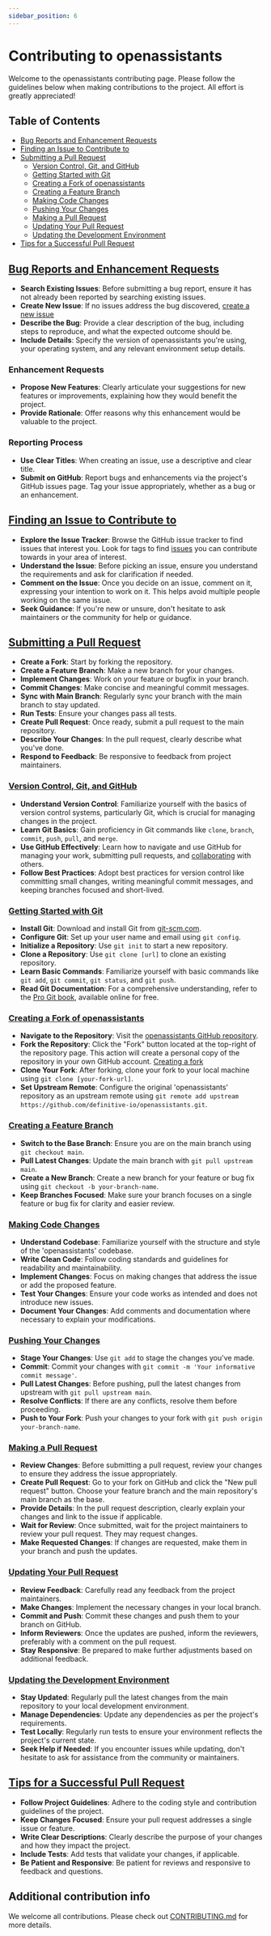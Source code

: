 ```yaml
---
sidebar_position: 6
---
```


# Contributing to openassistants
Welcome to the openassistants contributing page. Please follow the guidelines below when making contributions to the project. All effort is greatly appreciated!

## Table of Contents
- [Bug Reports and Enhancement Requests](#bug-reports-and-enhancement-requests)
- [Finding an Issue to Contribute to](#finding-an-issue-to-contribute-to)
- [Submitting a Pull Request](#submitting-a-pull-request)
  - [Version Control, Git, and GitHub](#version-control-git-and-github)
  - [Getting Started with Git](#getting-started-with-git)
  - [Creating a Fork of openassistants](#creating-a-fork-of-openassistants)
  - [Creating a Feature Branch](#creating-a-feature-branch)
  - [Making Code Changes](#making-code-changes)
  - [Pushing Your Changes](#pushing-your-changes)
  - [Making a Pull Request](#making-a-pull-request)
  - [Updating Your Pull Request](#updating-your-pull-request)
  - [Updating the Development Environment](#updating-the-development-environment)
- [Tips for a Successful Pull Request](#tips-for-a-successful-pull-request)

## [Bug Reports and Enhancement Requests](#bug-reports-and-enhancement-requests)

- **Search Existing Issues**: Before submitting a bug report, ensure it has not already been reported by searching existing issues.
- **Create New Issue**: If no issues address the bug discovered, [create a new issue](#https://github.com/definitive-io/openassistants/issues/new)
- **Describe the Bug**: Provide a clear description of the bug, including steps to reproduce, and what the expected outcome should be.
- **Include Details**: Specify the version of openassistants you're using, your operating system, and any relevant environment setup details.

### Enhancement Requests
- **Propose New Features**: Clearly articulate your suggestions for new features or improvements, explaining how they would benefit the project.
- **Provide Rationale**: Offer reasons why this enhancement would be valuable to the project.

### Reporting Process
- **Use Clear Titles**: When creating an issue, use a descriptive and clear title.
- **Submit on GitHub**: Report bugs and enhancements via the project's GitHub issues page. Tag your issue appropriately, whether as a bug or an enhancement.


## [Finding an Issue to Contribute to](#finding-an-issue-to-contribute-to)

- **Explore the Issue Tracker**: Browse the GitHub issue tracker to find issues that interest you. Look for tags to find [issues](#https://github.com/definitive-io/openassistants/issues) you can contribute towards in your area of interest.
- **Understand the Issue**: Before picking an issue, ensure you understand the requirements and ask for clarification if needed.
- **Comment on the Issue**: Once you decide on an issue, comment on it, expressing your intention to work on it. This helps avoid multiple people working on the same issue.
- **Seek Guidance**: If you're new or unsure, don't hesitate to ask maintainers or the community for help or guidance.


## [Submitting a Pull Request](#submitting-a-pull-request)

- **Create a Fork**: Start by forking the repository.
- **Create a Feature Branch**: Make a new branch for your changes.
- **Implement Changes**: Work on your feature or bugfix in your branch.
- **Commit Changes**: Make concise and meaningful commit messages.
- **Sync with Main Branch**: Regularly sync your branch with the main branch to stay updated.
- **Run Tests**: Ensure your changes pass all tests.
- **Create Pull Request**: Once ready, submit a pull request to the main repository.
- **Describe Your Changes**: In the pull request, clearly describe what you've done.
- **Respond to Feedback**: Be responsive to feedback from project maintainers.


### [Version Control, Git, and GitHub](#version-control-git-and-github)

- **Understand Version Control**: Familiarize yourself with the basics of version control systems, particularly Git, which is crucial for managing changes in the project.
- **Learn Git Basics**: Gain proficiency in Git commands like `clone`, `branch`, `commit`, `push`, `pull`, and `merge`.
- **Use GitHub Effectively**: Learn how to navigate and use GitHub for managing your work, submitting pull requests, and [collaborating](#https://docs.github.com/en/pull-requests/collaborating-with-pull-requests) with others.
- **Follow Best Practices**: Adopt best practices for version control like committing small changes, writing meaningful commit messages, and keeping branches focused and short-lived.


### [Getting Started with Git](#getting-started-with-git)

- **Install Git**: Download and install Git from [git-scm.com](https://git-scm.com/).
- **Configure Git**: Set up your user name and email using `git config`.
- **Initialize a Repository**: Use `git init` to start a new repository.
- **Clone a Repository**: Use `git clone [url]` to clone an existing repository.
- **Learn Basic Commands**: Familiarize yourself with basic commands like `git add`, `git commit`, `git status`, and `git push`.
- **Read Git Documentation**: For a comprehensive understanding, refer to the [Pro Git book](https://git-scm.com/book/en/v2), available online for free.


### [Creating a Fork of openassistants](#creating-a-fork-of-openasisstants)

- **Navigate to the Repository**: Visit the [openassistants GitHub repository](https://github.com/definitive-io/openassistants).
- **Fork the Repository**: Click the "Fork" button located at the top-right of the repository page. This action will create a personal copy of the repository in your own GitHub account. [Creating a fork](#https://docs.github.com/en/pull-requests/collaborating-with-pull-requests/working-with-forks/fork-a-repo)
- **Clone Your Fork**: After forking, clone your fork to your local machine using `git clone [your-fork-url]`.
- **Set Upstream Remote**: Configure the original 'openassistants' repository as an upstream remote using `git remote add upstream https://github.com/definitive-io/openassistants.git`.


### [Creating a Feature Branch](#creating-a-feature-branch)

- **Switch to the Base Branch**: Ensure you are on the main branch using `git checkout main`.
- **Pull Latest Changes**: Update the main branch with `git pull upstream main`.
- **Create a New Branch**: Create a new branch for your feature or bug fix using `git checkout -b your-branch-name`.
- **Keep Branches Focused**: Make sure your branch focuses on a single feature or bug fix for clarity and easier review.


### [Making Code Changes](#making-code-changes)

- **Understand Codebase**: Familiarize yourself with the structure and style of the 'openassistants' codebase.
- **Write Clean Code**: Follow coding standards and guidelines for readability and maintainability.
- **Implement Changes**: Focus on making changes that address the issue or add the proposed feature.
- **Test Your Changes**: Ensure your code works as intended and does not introduce new issues.
- **Document Your Changes**: Add comments and documentation where necessary to explain your modifications.


### [Pushing Your Changes](#pushing-your-changes)

- **Stage Your Changes**: Use `git add` to stage the changes you've made.
- **Commit**: Commit your changes with `git commit -m 'Your informative commit message'`.
- **Pull Latest Changes**: Before pushing, pull the latest changes from upstream with `git pull upstream main`.
- **Resolve Conflicts**: If there are any conflicts, resolve them before proceeding.
- **Push to Your Fork**: Push your changes to your fork with `git push origin your-branch-name`.


### [Making a Pull Request](#making-a-pull-request)

- **Review Changes**: Before submitting a pull request, review your changes to ensure they address the issue appropriately.
- **Create Pull Request**: Go to your fork on GitHub and click the "New pull request" button. Choose your feature branch and the main repository's main branch as the base.
- **Provide Details**: In the pull request description, clearly explain your changes and link to the issue if applicable.
- **Wait for Review**: Once submitted, wait for the project maintainers to review your pull request. They may request changes.
- **Make Requested Changes**: If changes are requested, make them in your branch and push the updates.


### [Updating Your Pull Request](#updating-your-pull-request)

- **Review Feedback**: Carefully read any feedback from the project maintainers.
- **Make Changes**: Implement the necessary changes in your local branch.
- **Commit and Push**: Commit these changes and push them to your branch on GitHub.
- **Inform Reviewers**: Once the updates are pushed, inform the reviewers, preferably with a comment on the pull request.
- **Stay Responsive**: Be prepared to make further adjustments based on additional feedback.


### [Updating the Development Environment](#updating-the-development-environment)

- **Stay Updated**: Regularly pull the latest changes from the main repository to your local development environment.
- **Manage Dependencies**: Update any dependencies as per the project's requirements.
- **Test Locally**: Regularly run tests to ensure your environment reflects the project's current state.
- **Seek Help if Needed**: If you encounter issues while updating, don't hesitate to ask for assistance from the community or maintainers.


## [Tips for a Successful Pull Request](#tips-for-a-successful-pull-request)

- **Follow Project Guidelines**: Adhere to the coding style and contribution guidelines of the project.
- **Keep Changes Focused**: Ensure your pull request addresses a single issue or feature.
- **Write Clear Descriptions**: Clearly describe the purpose of your changes and how they impact the project.
- **Include Tests**: Add tests that validate your changes, if applicable.
- **Be Patient and Responsive**: Be patient for reviews and responsive to feedback and questions.


## Additional contribution info

We welcome all contributions. Please check out [CONTRIBUTING.md](https://github.com/definitive-io/openassistants/blob/main/CONTRIBUTING.md) for more details.